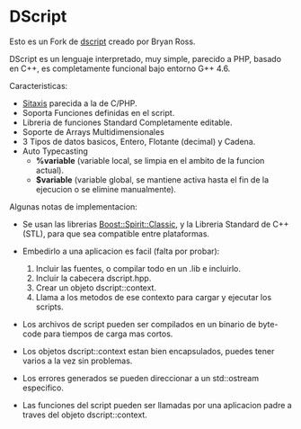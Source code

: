 DScript
=======

Esto es un Fork de [dscript](https://github.com/bryanjamesross/dscript) creado por Bryan Ross.

DScript es un lenguaje interpretado, muy simple, parecido a PHP, basado en C++, es completamente funcional bajo entorno G++ 4.6.

Caracteristicas:

* [Sitaxis](./master/docs/Sintaxis.md) parecida a la de C/PHP.
* Soporta Funciones definidas en el script.
* Libreria de funciones Standard Completamente editable.
* Soporte de Arrays Multidimensionales
* 3 Tipos de datos basicos, Entero, Flotante (decimal) y Cadena.
* Auto Typecasting
  - **%variable** (variable local, se limpia en el ambito de la funcion actual).
  - **$variable** (variable global, se mantiene activa hasta el fin de la ejecucion o se elimine manualmente).

Algunas notas de implementacion:

* Se usan las librerias [Boost::Spirit::Classic](http://www.boost.org/doc/libs/1_50_0/libs/spirit/doc/html/spirit/introduction.html), y la Libreria Standard de C++ (STL), para que sea compatible entre plataformas.
* Embedirlo a una aplicacion es facil (falta por probar):
    1. Incluir las fuentes, o compilar todo en un .lib e incluirlo.
    2. Incluir la cabecera dscript.hpp.
    3. Crear un objeto dscript::context.
    4. Llama a los metodos de ese contexto para cargar y ejecutar los scripts.

* Los archivos de script pueden ser compilados en un binario de byte-code para tiempos de carga mas cortos.
* Los objetos dscript::context estan bien encapsulados, puedes tener varios a la vez sin problemas.
* Los errores generados se pueden direccionar a un std::ostream especifico.
* Las funciones del script pueden ser llamadas por una aplicacion padre a traves del objeto dscript::context.